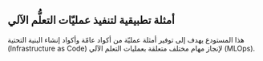 ## أمثلة تطبيقية لتنفيذ عمليّات التعلُّم الآلي


هذا المستودع يهدف إلى توفير أمثلة عمليّة من أكواد عامّة وأكواد إنشاء البنية التحتية (Infrastructure as Code) لإنجاز مهام مختلف متعلقة بعمليات التعلم الآلي (MLOps).

